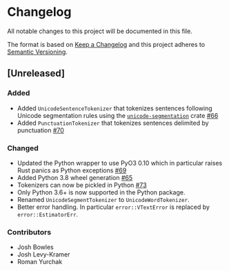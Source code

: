 # Changelog

All notable changes to this project will be documented in this file.

The format is based on [Keep a Changelog](http://keepachangelog.com/en/1.0.0/)
and this project adheres to [Semantic Versioning](http://semver.org/spec/v2.0.0.html).

## [Unreleased]
### Added
- Added `UnicodeSentenceTokenizer` that tokenizes sentences following Unicode segmentation rules using the [`unicode-segmentation`](https://github.com/unicode-rs/unicode-segmentation) crate [#66](https://github.com/rth/vtext/pull/66)
- Added `PunctuationTokenizer` that tokenizes sentences delimited by punctuation [#70](https://github.com/PyO3/pyo3/pull/70)

### Changed
- Updated the Python wrapper to use PyO3 0.10 which in particular raises Rust panics as Python exceptions
  [#69](https://github.com/rth/vtext/pull/69)
- Added Python 3.8 wheel generation [#65](https://github.com/rth/vtext/pull/65)
- Tokenizers can now be pickled in Python [#73](https://github.com/rth/vtext/pull/73)
- Only Python 3.6+ is now supported in the Python package.
- Renamed `UnicodeSegmentTokenizer` to `UnicodeWordTokenizer`.
- Better error handling. In particular `error::VTextError` is replaced by `error::EstimatorErr`.

### Contributors

- Josh Bowles
- Josh Levy-Kramer
- Roman Yurchak
